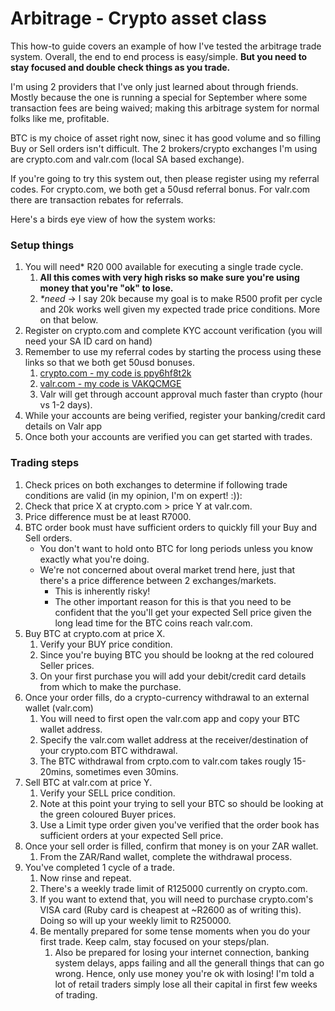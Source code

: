 # Arbitrage - Crypto asset class

This how-to guide covers an example of how I've tested the arbitrage trade system.
Overall, the end to end process is easy/simple. **But you need to stay focused and double check things as you trade.**

I'm using 2 providers that I've only just learned about through friends. Mostly because the one is running a special for September where some transaction fees are being waived; making this arbitrage system for normal folks like me, profitable.

BTC is my choice of asset right now, sinec it has good volume and so filling Buy or Sell orders isn't difficult.
The 2 brokers/crypto exchanges I'm using are crypto.com and valr.com (local SA based exchange).

If you're going to try this system out, then please register using my referral codes. For crypto.com, we both get a 50usd referral bonus. For valr.com there are transaction rebates for referrals.

Here's a birds eye view of how the system works:
### Setup things
1. You will need* R20 000 available for executing a single trade cycle.
    1. **All this comes with very high risks so make sure you're using money that you're "ok" to lose.**
    1. *\*need* -> I say 20k because my goal is to make R500 profit per cycle and 20k works well given my expected trade price conditions. More on that below.
1. Register on crypto.com and complete KYC account verification (you will need your SA ID card on hand)
  1. Remember to use my referral codes by starting the process using these links so that we both get 50usd bonuses.
      1. [crypto.com - my code is ppy6hf8t2k](https://platinum.crypto.com/r/ppy6hf8t2k)
      1. [valr.com - my code is VAKQCMGE](https://www.valr.com/invite/VAKQCMGE)
      1. Valr will get through account approval much faster than crypto (hour vs 1-2 days).
  1. While your accounts are being verified, register your banking/credit card details on Valr app
  1. Once both your accounts are verified you can get started with trades.
### Trading steps
1. Check prices on both exchanges to determine if following trade conditions are valid (in my opinion, I'm on expert! :)):
  1. Check that price X at crypto.com > price Y at valr.com.
  1. Price difference must be at least R7000.
  1. BTC order book must have sufficient orders to quickly fill your Buy and Sell orders. 
      * You don't want to hold onto BTC for long periods unless you know exactly what you're doing. 
      * We're not concerned about overal market trend here, just that there's a price difference between 2 exchanges/markets.
        * This is inherently risky!
        * The other important reason for this is that you need to be confident that the you'll get your expected Sell price given the long lead time for the BTC coins reach valr.com. 
1. Buy BTC at crypto.com at price X.
    1. Verify your BUY price condition.
      1. Since you're buying BTC you should be lookng at the red coloured Seller prices.
    1. On your first purchase you will add your debit/credit card details from which to make the purchase.
1. Once your order fills, do a crypto-currency withdrawal to an external wallet (valr.com)
    1. You will need to first open the valr.com app and copy your BTC wallet address.
    1. Specify the valr.com wallet address at the receiver/destination of your crypto.com BTC withdrawal.
    1. The BTC withdrawal from crpto.com to valr.com takes rougly 15-20mins, sometimes even 30mins.
1. Sell BTC at valr.com at price Y.
    1. Verify your SELL price condition.
      1. Note at this point your trying to sell your BTC so should be looking at the green coloured Buyer prices.
    1. Use a Limit type order given you've verified that the order book has sufficient orders at your expected Sell price.
1. Once your sell order is filled, confirm that money is on your ZAR wallet.
    1. From the ZAR/Rand wallet, complete the withdrawal process.
1. You've completed 1 cycle of a trade.
    1. Now rinse and repeat.
    1. There's a weekly trade limit of R125000 currently on crypto.com.
    1. If you want to extend that, you will need to purchase crypto.com's VISA card (Ruby card is cheapest at ~R2600 as of writing this). Doing so will up your weekly limit to R250000.
    1. Be mentally prepared for some tense moments when you do your first trade. Keep calm, stay focused on your steps/plan.
        1. Also be prepared for losing your internet connection, banking system delays, apps failing and all the generall things that can go wrong. Hence, only use money you're ok with losing! I'm told a lot of retail traders simply lose all their capital in first few weeks of trading.
